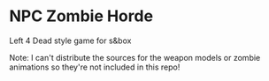 # NPC Zombie Horde
 Left 4 Dead style game for s&box

Note: I can't distribute the sources for the weapon models or zombie animations so they're not included in this repo!
